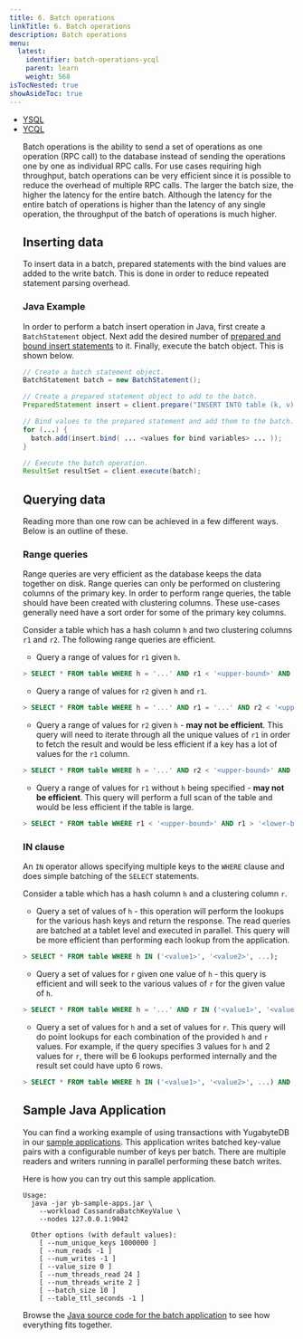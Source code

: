 ```yaml
---
title: 6. Batch operations
linkTitle: 6. Batch operations
description: Batch operations
menu:
  latest:
    identifier: batch-operations-ycql
    parent: learn
    weight: 568
isTocNested: true
showAsideToc: true
---
```


<ul class="nav nav-tabs-alt nav-tabs-yb">

  <li >
    <a href="/latest/develop/learn/batch-operations-ysql" class="nav-link">
      <i class="icon-postgres" aria-hidden="true"></i>
      YSQL
    </a>
  </li>

  <li >
    <a href="/latest/develop/learn/batch-operations-ycql" class="nav-link active">
      <i class="icon-cassandra" aria-hidden="true"></i>
      YCQL
    </a>
  </li>

Batch operations is the ability to send a set of operations as one operation (RPC call) to the database instead of sending the operations one by one as individual RPC calls. For use cases requiring high throughput, batch operations can be very efficient since it is possible to reduce the overhead of multiple RPC calls. The larger the batch size, the higher the latency for the entire batch. Although the latency for the entire batch of operations is higher than the latency of any single operation, the throughput of the batch of operations is much higher.

## Inserting data

To insert data in a batch, prepared statements with the bind values are added to the write batch. This is done in order to reduce repeated statement parsing overhead.

### Java Example

In order to perform a batch insert operation in Java, first create a `BatchStatement` object. Next add the desired number of [prepared and bound insert statements](#) to it. Finally, execute the batch object. This is shown below.

```java
// Create a batch statement object.
BatchStatement batch = new BatchStatement();

// Create a prepared statement object to add to the batch.
PreparedStatement insert = client.prepare("INSERT INTO table (k, v) VALUES (?, ?);");

// Bind values to the prepared statement and add them to the batch.
for (...) {
  batch.add(insert.bind( ... <values for bind variables> ... ));
}

// Execute the batch operation.
ResultSet resultSet = client.execute(batch);
```

## Querying data

Reading more than one row can be achieved in a few different ways. Below is an outline of these.

### Range queries

Range queries are very efficient as the database keeps the data together on disk. Range queries can only be performed on clustering columns of the primary key. In order to perform range queries, the table should have been created with clustering columns. These use-cases generally need have a sort order for some of the primary key columns.

Consider a table which has a hash column `h` and two clustering columns `r1` and `r2`. The following range queries are efficient.

- Query a range of values for `r1` given `h`.

```sql
> SELECT * FROM table WHERE h = '...' AND r1 < '<upper-bound>' AND r1 > '<lower-bound>';
```

- Query a range of values for `r2` given `h` and `r1`.

```sql
> SELECT * FROM table WHERE h = '...' AND r1 = '...' AND r2 < '<upper-bound>' AND r2 > '<lower-bound>';
```

- Query a range of values for `r2` given `h` - **may not be efficient**. This query will need to iterate through all the unique values of `r1` in order to fetch the result and would be less efficient if a key has a lot of values for the `r1` column.

```sql
> SELECT * FROM table WHERE h = '...' AND r2 < '<upper-bound>' AND r2 > '<lower-bound>';
```

- Query a range of values for `r1` without `h` being specified - **may not be efficient**. This query will perform a full scan of the table and would be less efficient if the table is large.

```sql
> SELECT * FROM table WHERE r1 < '<upper-bound>' AND r1 > '<lower-bound>';
```



### IN clause

An `IN` operator allows specifying multiple keys to the `WHERE` clause and does simple batching of the `SELECT` statements.

Consider a table which has a hash column `h` and a clustering column `r`.

- Query a set of values of `h` - this operation will perform the lookups for the various hash keys and return the response. The read queries are batched at a tablet level and executed in parallel. This query will be more efficient than performing each lookup from the application.

```sql
> SELECT * FROM table WHERE h IN ('<value1>', '<value2>', ...);
```

- Query a set of values for `r` given one value of `h` - this query is efficient and will seek to the various values of `r` for the given value of `h`.

```sql
> SELECT * FROM table WHERE h = '...' AND r IN ('<value1>', '<value2>', ...);
```

- Query a set of values for `h` and a set of values for `r`. This query will do point lookups for each combination of the provided `h` and `r` values. For example, if the query specifies 3 values for `h` and 2 values for `r`, there will be 6 lookups performed internally and the result set could have upto 6 rows. 

```sql
> SELECT * FROM table WHERE h IN ('<value1>', '<value2>', ...) AND r IN ('<value1>', '<value2>', ...);
```


## Sample Java Application

You can find a working example of using transactions with YugabyteDB in our [sample applications](../../../quick-start/run-sample-apps/). This application writes batched key-value pairs with a configurable number of keys per batch. There are multiple readers and writers running in parallel performing these batch writes.

Here is how you can try out this sample application.

```
Usage:
  java -jar yb-sample-apps.jar \
    --workload CassandraBatchKeyValue \
    --nodes 127.0.0.1:9042

  Other options (with default values):
    [ --num_unique_keys 1000000 ]
    [ --num_reads -1 ]
    [ --num_writes -1 ]
    [ --value_size 0 ]
    [ --num_threads_read 24 ]
    [ --num_threads_write 2 ]
    [ --batch_size 10 ]
    [ --table_ttl_seconds -1 ]
```


Browse the [Java source code for the batch application](https://github.com/yugabyte/yugabyte-db/blob/master/java/yb-loadtester/src/main/java/com/yugabyte/sample/apps/CassandraBatchKeyValue.java) to see how everything fits together.
